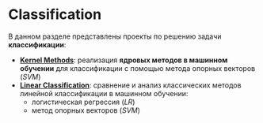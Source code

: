 # Classification

В данном разделе представлены проекты по решению задачи **классификации**:
* **[Kernel Methods](./Kernel%20Methods)**: реализация **ядровых методов в машинном обучении** для
классификации с помощью метода опорных векторов (_SVM_)
* **[Linear Classification](./Linear%20Classification)**: сравнение и анализ классических методов 
линейной классификации в машинном обучении:
  * логистическая регрессия (_LR_)
  * метод опорных векторов (_SVM_)
